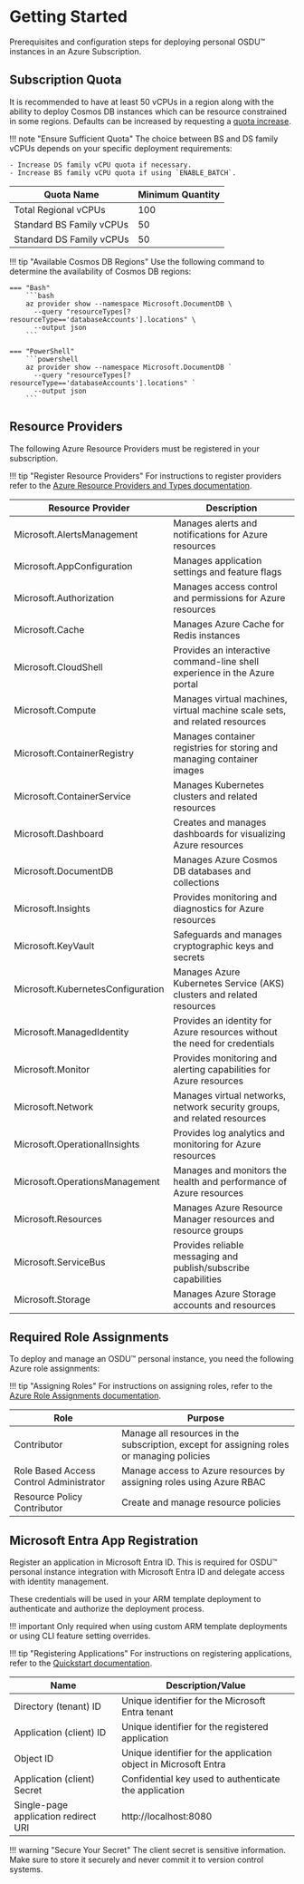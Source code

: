 # Getting Started

Prerequisites and configuration steps for deploying personal OSDU™ instances in an Azure Subscription.

## Subscription Quota

It is recommended to have at least 50 vCPUs in a region along with the ability to deploy Cosmos DB instances which can be resource constrained in some regions.  Defaults can be increased by requesting a [quota increase](https://learn.microsoft.com/en-us/azure/quotas/regional-quota-requests).

!!! note "Ensure Sufficient Quota"
    The choice between BS and DS family vCPUs depends on your specific deployment requirements:

    - Increase DS family vCPU quota if necessary.
    - Increase BS family vCPU quota if using `ENABLE_BATCH`.

| Quota Name | Minimum Quantity |
|------------|------------------|
| Total Regional vCPUs | 100 |
| Standard BS Family vCPUs | 50 |
| Standard DS Family vCPUs | 50 |


!!! tip "Available Cosmos DB Regions"
    Use the following command to determine the availability of Cosmos DB regions:

    === "Bash"
        ```bash
        az provider show --namespace Microsoft.DocumentDB \
          --query "resourceTypes[?resourceType=='databaseAccounts'].locations" \
          --output json
        ```

    === "PowerShell"
        ```powershell
        az provider show --namespace Microsoft.DocumentDB `
          --query "resourceTypes[?resourceType=='databaseAccounts'].locations" `
          --output json
        ```

## Resource Providers

The following Azure Resource Providers must be registered in your subscription.

!!! tip "Register Resource Providers"
    For instructions to register providers refer to the [Azure Resource Providers and Types documentation](https://learn.microsoft.com/en-us/azure/azure-resource-manager/management/resource-providers-and-types).

| Resource Provider                 | Description                                                                 |
|-----------------------------------|-----------------------------------------------------------------------------|
| Microsoft.AlertsManagement        | Manages alerts and notifications for Azure resources                        |
| Microsoft.AppConfiguration        | Manages application settings and feature flags                              |
| Microsoft.Authorization           | Manages access control and permissions for Azure resources                  |
| Microsoft.Cache                   | Manages Azure Cache for Redis instances                                     |
| Microsoft.CloudShell              | Provides an interactive command-line shell experience in the Azure portal   |
| Microsoft.Compute                 | Manages virtual machines, virtual machine scale sets, and related resources |
| Microsoft.ContainerRegistry       | Manages container registries for storing and managing container images      |
| Microsoft.ContainerService        | Manages Kubernetes clusters and related resources                           |
| Microsoft.Dashboard               | Creates and manages dashboards for visualizing Azure resources              |
| Microsoft.DocumentDB              | Manages Azure Cosmos DB databases and collections                           |
| Microsoft.Insights                | Provides monitoring and diagnostics for Azure resources                     |
| Microsoft.KeyVault                | Safeguards and manages cryptographic keys and secrets                       |
| Microsoft.KubernetesConfiguration | Manages Azure Kubernetes Service (AKS) clusters and related resources       |
| Microsoft.ManagedIdentity         | Provides an identity for Azure resources without the need for credentials   |
| Microsoft.Monitor                 | Provides monitoring and alerting capabilities for Azure resources           |
| Microsoft.Network                 | Manages virtual networks, network security groups, and related resources    |
| Microsoft.OperationalInsights     | Provides log analytics and monitoring for Azure resources                   |
| Microsoft.OperationsManagement    | Manages and monitors the health and performance of Azure resources          |
| Microsoft.Resources               | Manages Azure Resource Manager resources and resource groups                |
| Microsoft.ServiceBus              | Provides reliable messaging and publish/subscribe capabilities              |
| Microsoft.Storage                 | Manages Azure Storage accounts and resources                                |

## Required Role Assignments

To deploy and manage an OSDU™ personal instance, you need the following Azure role assignments:

!!! tip "Assigning Roles"
    For instructions on assigning roles, refer to the [Azure Role Assignments documentation](https://learn.microsoft.com/en-us/azure/role-based-access-control/role-assignments-steps).

| Role                                    | Purpose                                                                                   |
|-----------------------------------------|-------------------------------------------------------------------------------------------|
| Contributor                             | Manage all resources in the subscription, except for assigning roles or managing policies |
| Role Based Access Control Administrator | Manage access to Azure resources by assigning roles using Azure RBAC                      |
| Resource Policy Contributor             | Create and manage resource policies                                                       |

## Microsoft Entra App Registration

Register an application in Microsoft Entra ID.  This is required for OSDU™ personal instance integration with Microsoft Entra ID and delegate access with identity management.

These credentials will be used in your ARM template deployment to authenticate and authorize the deployment process.

!!! important
    Only required when using custom ARM template deployments or using CLI feature setting overrides.

!!! tip "Registering Applications"
    For instructions on registering applications, refer to the [Quickstart documentation](https://learn.microsoft.com/en-us/entra/identity-platform/quickstart-register-app?tabs=certificate).


| Name | Description/Value |
|------|-------------|  
| Directory (tenant) ID | Unique identifier for the Microsoft Entra tenant |
| Application (client) ID | Unique identifier for the registered application |
| Object ID | Unique identifier for the application object in Microsoft Entra |
| Application (client) Secret | Confidential key used to authenticate the application |
| Single-page application redirect URI | http://localhost:8080 |

!!! warning "Secure Your Secret"
    The client secret is sensitive information. Make sure to store it securely and never commit it to version control systems.


